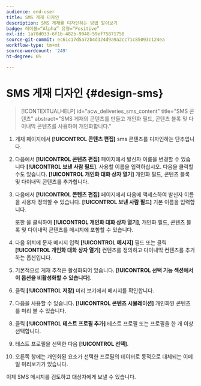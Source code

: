 ```yaml
---
audience: end-user
title: SMS 게재 디자인
description: SMS 게재를 디자인하는 방법 알아보기
badge: 레이블=“Alpha” 유형=“Positive”
exl-id: 1a70d033-6f1b-482b-9948-59ef75871750
source-git-commit: ec61c17d5a72b4d324d9a9a2cc71c85093c124ea
workflow-type: tm+mt
source-wordcount: '249'
ht-degree: 6%

---
```


# SMS 게재 디자인 {#design-sms}

>[!CONTEXTUALHELP]
>id="acw_deliveries_sms_content"
>title="SMS 콘텐츠"
>abstract="SMS 게재의 콘텐츠를 만들고 개인화 필드, 콘텐츠 블록 및 다이내믹 콘텐츠를 사용하여 개인화합니다."

1. 게재 페이지에서 **[!UICONTROL 콘텐츠 편집]** sms 콘텐츠를 디자인하는 단추입니다.

1. 다음에서 **[!UICONTROL 콘텐츠 편집]** 페이지에서 발신자 이름을 변경할 수 있습니다 **[!UICONTROL 보낸 사람 필드]**. 사용할 이름을 입력하십시오. 다음을 클릭할 수도 있습니다. **[!UICONTROL 개인화 대화 상자 열기]** 개인화 필드, 콘텐츠 블록 및 다이내믹 콘텐츠를 추가합니다.

1. 다음에서 **[!UICONTROL 콘텐츠 편집]** 페이지에서 다음에 액세스하여 발신자 이름을 사용자 정의할 수 있습니다. **[!UICONTROL 보낸 사람 필드]** 기본 이름을 입력합니다.

   또한 을 클릭하여 **[!UICONTROL 개인화 대화 상자 열기]**, 개인화 필드, 콘텐츠 블록 및 다이내믹 콘텐츠를 메시지에 포함할 수 있습니다.

1. 다음 위치에 문자 메시지 입력 **[!UICONTROL 메시지]** 필드 또는 클릭 **[!UICONTROL 개인화 대화 상자 열기]** 컨텐츠를 정의하고 다이내믹 컨텐츠를 추가하는 옵션입니다.

1. 기본적으로 게재 추적은 활성화되어 있습니다. **[!UICONTROL 선택 기능 섹션에서 이 옵션을 비활성화할 수 있습니다]**.

1. 클릭 **[!UICONTROL 저장]** 미리 보기에서 메시지를 확인합니다.

1. 다음을 사용할 수 있습니다. **[!UICONTROL 콘텐츠 시뮬레이션]** 개인화된 콘텐츠를 미리 볼 수 있습니다.

1. 클릭 **[!UICONTROL 테스트 프로필 추가]** 테스트 프로필 또는 프로필을 한 개 이상 선택합니다.

1. 테스트 프로필을 선택한 다음 **[!UICONTROL 선택]**.

1. 오른쪽 창에는 개인화된 요소가 선택한 프로필의 데이터로 동적으로 대체되는 이메일 미리보기가 있습니다.

이제 SMS 메시지를 검토하고 대상자에게 보낼 수 있습니다.
